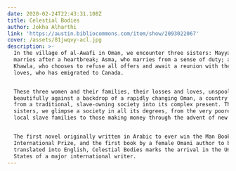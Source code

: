 ```yaml
---
date: 2020-02-24T22:43:31.108Z
title: Celestial Bodies
author: Jokha Alharthi
link: 'https://austin.bibliocommons.com/item/show/2093022067'
cover: /assets/81jwqvy-acl.jpg
description: >-
  In the village of al-Awafi in Oman, we encounter three sisters: Mayya, who
  marries after a heartbreak; Asma, who marries from a sense of duty; and
  Khawla, who chooses to refuse all offers and await a reunion with the man she
  loves, who has emigrated to Canada.


  These three women and their families, their losses and loves, unspool
  beautifully against a backdrop of a rapidly changing Oman, a country evolving
  from a traditional, slave-owning society into its complex present. Through the
  sisters, we glimpse a society in all its degrees, from the very poorest of the
  local slave families to those making money through the advent of new wealth.


  The first novel originally written in Arabic to ever win the Man Booker
  International Prize, and the first book by a female Omani author to be
  translated into English, Celestial Bodies marks the arrival in the United
  States of a major international writer.
---
```



